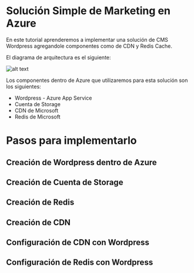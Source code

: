 # Solución Simple de Marketing en Azure
En este tutorial aprenderemos a implementar una solución de CMS Wordpress agregandole componentes como de CDN y Redis Cache.

El diagrama de arquitectura es el siguiente:

![alt text][diagrama]

Los componentes dentro de Azure que utilizaremos para esta solución son los siguientes:

* Wordpress - Azure App Service
* Cuenta de Storage
* CDN de Microsoft
* Redis de Microsoft

# Pasos para implementarlo
## Creación de Wordpress dentro de Azure
## Creación de Cuenta de Storage
## Creación de Redis 
## Creación de CDN
## Configuración de CDN con Wordpress
## Configuración de Redis con Wordpress

[diagrama]: https://raw.githubusercontent.com/feranto/azureDemos/master/solucionSimpleMarketing/imagenes/diagrama.PNG=325x169 "Diagrama de Arquitectura de Solución" 